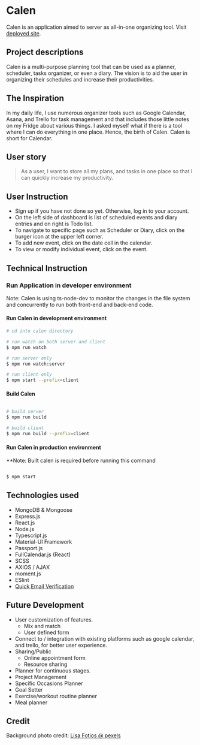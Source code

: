 # Calen

Calen is an application aimed to server as all-in-one organizing tool. Visit [deployed site](https://calen-cw.herokuapp.com).

## Project descriptions

Calen is a multi-purpose planning tool that can be used as a planner, scheduler, tasks organizer, or even a diary. The vision is to aid the user in organizing their schedules and increase their productivities.

## The Inspiration

In my daily life, I use numerous organizer tools such as Google Calendar, Asana, and Trello for task management and that includes those little notes on my Fridge about various things. I asked myself what if there is a tool where I can do everything in one place.  Hence, the birth of Calen.  Calen is short for Calendar.

## User story

> As a user, I want to store all my plans, and tasks in one place so that I can quickly increase my productivity.

## User Instruction

* Sign up if you have not done so yet. Otherwise, log in to your account.
* On the left side of dashboard is list of scheduled events and diary entries and on right is Todo list.
* To navigate to specific page such as Scheduler or Diary, click on the burger icon at the upper left corner.
* To add new event, click on the date cell in the calendar.
* To view or modify individual event, click on the event.

## Technical Instruction

### Run Application in developer environment

Note: Calen is using ts-node-dev to monitor the changes in the file system and concurrently to run both front-end and back-end code.

#### Run Calen in development environment

```sh
# cd into calen directory

# run watch on both server and client
$ npm run watch

# run server only
$ npm run watch:server

# run client only
$ npm start --prefix=client

```

#### Build Calen

```sh

# build server
$ npm run build

# build client
$ npm run build --prefix=client

```

#### Run Calen in production environment

**Note: Built calen is required before running this command

```sh

$ npm start

```
## Technologies used

* MongoDB & Mongoose
* Express.js
* React.js
* Node.js
* Typescript.js
* Material-UI Framework
* Passport.js
* FullCalendar.js (React)
* SCSS
* AXIOS / AJAX
* moment.js
* ESlint
* [Quick Email Verification](https://quickemailverification.com)

## Future Development

* User customization of features.
	* Mix and match
	* User defined form
* Connect to / integration with existing platforms such as google calendar, and trello, for better user experience.
* Sharing/Public
	* Online appointment form
	* Resource sharing
* Planner for continuous stages.
* Project Management
* Specific Occasions Planner
* Goal Setter
* Exercise/workout routine planner
* Meal planner



## Credit

Background photo credit: [Lisa Fotios @ pexels](http://www.lisafotiosphotography.co.uk/?ref=pexels)
